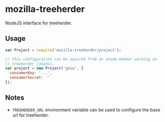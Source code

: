 # mozilla-treeherder

NodeJS interface for treeherder.

## Usage

```js
var Project = require('mozilla-treeherder/project');

// this configuration can be aquired from an ateam member working on
// treeherder (jeads).
var project = new Project('gaia', {
  consumerKey: '...',
  consumerSecret: ''
});
```

## Notes

  - `TREEHERDER_URL` environment variable can be used to configure the
     base url for treeherder.
